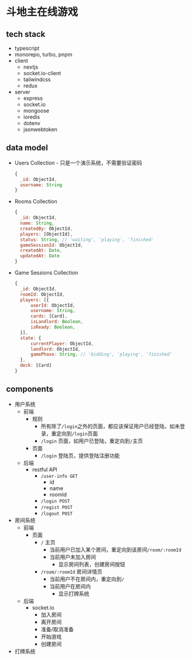 # 斗地主在线游戏

## tech stack

- typescript
- monorepo, turbo, pnpm
- client
    - nextjs
    - socket.io-client
    - tailwindcss
    - redux
- server
    - express
    - socket.io
    - mongoose
    - ioredis
    - dotenv
    - jsonwebtoken

## data model

- Users Collection - 只是一个演示系统，不需要验证密码
    
    ```jsx
    {
      _id: ObjectId,
      username: String
    }
    ```
    
- Rooms Collection
    
    ```jsx
    {
      _id: ObjectId,
      name: String,
      createdBy: ObjectId,
      players: [ObjectId],
      status: String, // 'waiting', 'playing', 'finished'
      gameSessionId: ObjectId,
      createdAt: Date,
      updatedAt: Date
    }
    ```
    
- Game Sessions Collection
    
    ```jsx
    {
      _id: ObjectId,
      roomId: ObjectId,
      players: [{
    	  userId: ObjectId,
    	  username: String,
    	  cards: [Card],
    	  isLandlord: Boolean,
    	  isReady: Boolean,
      }],
      state: {
    	  currentPlayer: ObjectId,
    	  landlord: ObjectId,
    	  gamePhase: String, // 'bidding', 'playing', 'finished'
      },
      deck: [Card]
    }
    ```
    

## components

- 用户系统
    - 前端
        - 规则
            - 所有除了`/login`之外的页面，都应该保证用户已经登陆，如未登录，重定向到`/login`页面
            - `/login` 页面，如用户已登陆，重定向到`/`主页
        - 页面
            - `/login` 登陆页，提供登陆注册功能
    - 后端
        - restful API
            - `/user-info GET`
                - id
                - name
                - roomId
            - `/login POST`
            - `/regist POST`
            - `/logout POST`
- 房间系统
    - 前端
        - 页面
            - `/` 主页
                - 当前用户已加入某个房间，重定向到该房间`/room/:roomId`
                - 当前用户未加入房间
                    - 显示房间列表，创建房间按钮
            - `/room/:roomId` 房间详情页
                - 当前用户不在房间内，重定向到`/`
                - 当前用户在房间内
                    - 显示打牌系统
    - 后端
        - socket.io
            - 加入房间
            - 离开房间
            - 准备/取消准备
            - 开始游戏
            - 创建房间
- 打牌系统